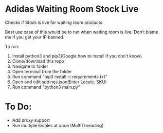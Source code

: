 # Adidas Waiting Room Stock Live
Checks if Stock is live for waiting room products.

Best use case of this would be to run when waiting room is live. Don't blame me if you get your IP banned.

To run:
  1. Install python3 and pip3(Google how to install if you don't know)
  2. Clone/download this repo
  3. Navigate to folder
  4. Open terminal from the folder
  5. Run command "pip3 install -r requirements.txt"
  6. Open and edit settings.json(Enter Locale, SKU)
  7. Run command "python3 main.py"
# To Do:
  - Add proxy support
  - Run multiple locales at once (MultiThreading)
